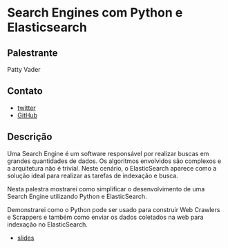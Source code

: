 Search Engines com Python e Elasticsearch
=========================================

## Palestrante

Patty Vader

## Contato

- [twitter](https://twitter.com/pattyvader)
- [GitHub](https://github.com/pattyvader)

## Descrição

Uma Search Engine é um software responsável por realizar buscas em grandes quantidades de dados.
Os algoritmos envolvidos são complexos e a arquitetura não é trivial.
Neste cenário, o ElasticSearch aparece como a solução ideal para realizar as tarefas de indexação e busca.

Nesta palestra mostrarei como simplificar o desenvolvimento de uma Search Engine utilizando Python e ElasticSearch.

Demonstrarei como o Python pode ser usado para construir Web Crawlers e Scrappers e também como enviar os dados coletados na web para indexação no ElasticSearch.

- [slides](https://speakerdeck.com/pattyvader/pybr12)
